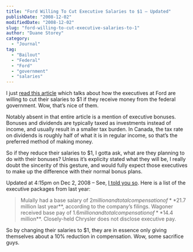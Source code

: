 ```yaml
---
title: "Ford Willing To Cut Executive Salaries to $1 – Updated"
publishDate: "2008-12-02"
modifiedDate: "2008-12-02"
slug: "ford-willing-to-cut-executive-salaries-to-1"
author: "Duane Storey"
category:
  - "Journal"
tag:
  - "Bailout"
  - "Federal"
  - "Ford"
  - "government"
  - "salaries"
---
```


I just [read this article](http://money.cnn.com/2008/12/02/news/companies/automakers_plans/index.htm?postversion=2008120210) which talks about how the executives at Ford are willing to cut their salaries to $1 if they receive money from the federal government. Wow, that’s nice of them.

Notably absent in that entire article is a mention of executive bonuses. Bonuses and dividends are typically taxed as investments instead of income, and usually result in a smaller tax burden. In Canada, the tax rate on dividends is roughly half of what it is in regular income, so that’s the preferred method of making money.

So if they reduce their salaries to $1, I gotta ask, what are they planning to do with their bonuses? Unless it’s explicity stated what they will be, I really doubt the sincerity of this gesture, and would fully expect those executives to make up the difference with their normal bonus plans.

Updated at 4:15pm on Dec 2, 2008 – See, [I told you so](http://money.cnn.com/2008/12/02/news/companies/automakers_plans/index.htm?postversion=2008120217). Here is a list of the executive packages from last year:

> Mulally had a base salary of $2 million and total compensation of **$21.7 million last year**, according to the company’s filings. Wagoner received base pay of $1.6 million and total compensation of **$14.4 million**. Closely-held Chrysler does not disclose executive pay.

So by changing their salaries to $1, they are in essence only giving themselves about a 10% reduction in compensation. Wow, some sacrifice guys.